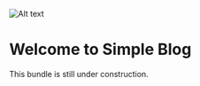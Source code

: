 ![Alt text](docs/logo.png?raw=true "logo")


# Welcome to Simple Blog
This bundle is still under construction.
